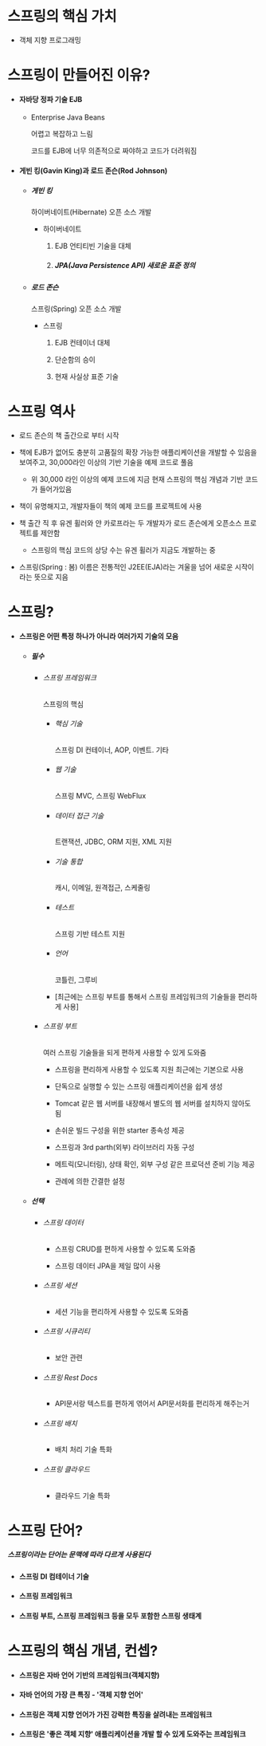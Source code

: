 # 스프링의 핵심 가치

- 객체 지향 프로그래밍

# 스프링이 만들어진 이유?

- #### 자바당 정파 기술 EJB
  
  - Enterprise Java Beans
    
    어렵고 복잡하고 느림
    
    코드를 EJB에 너무 의존적으로 짜야하고 코드가 더려워짐

- #### 게빈 킹(Gavin King)과 로드 존슨(Rod Johnson)
  
  - ##### 게빈 킹
    
    하이버네이트(Hibernate) 오픈 소스 개발
    
    - 하이버네이트
      
      1. EJB 언티티빈 기술을 대체
      
      2. ##### JPA(Java Persistence API) 새로운 표준 정의
  
  - ##### 로드 존슨
    
    스프링(Spring) 오픈 소스 개발
    
    - 스프링
      
      1. EJB 컨테이너 대체
      
      2. 단순함의 승이
      
      3. 현재 사실상 표준 기술

# 스프링 역사

- 로드 존슨의 책 출간으로 부터 시작

- 책에 EJB가 없어도 충분히 고품질의 확장 가능한 애플리케이션을 개발할 수 있음을 보여주고, 30,000라인 이상의 기반 기술을 예제 코드로 풀음
  
  - 위 30,000 라인 이상의 예제 코드에 지금 현재 스프링의 핵심 개념과 기반 코드가 들어가있음

- 책이 유명해지고, 개발자들이 책의 예제 코드를 프로젝트에 사용

- 책 출간 직 후 유겐 휠러와 얀 카로프라는 두 개발자가 로드 존슨에게 오픈소스 프로젝트를 제안함
  
  - 스프링의 핵심 코드의 상당 수는 유겐 휠러가 지금도 개발하는 중

- 스프링(Spring : 봄) 이름은 전통적인 J2EE(EJA)라는 겨울을 넘어 새로운 시작이라는 뜻으로 지음



# 스프링?

- #### 스프링은 어떤 특정 하나가 아니라 여러가지 기술의 모음
  
  - ##### 필수
    
    - ###### 스프링 프레임워크
      
      스프링의 핵심
      
      - ###### 핵심 기술
        
        스프링 DI 컨테이너, AOP, 이벤트. 기타
      
      - ###### 웹 기술
        
        스프링 MVC, 스프링 WebFlux
      
      - ###### 데이터 접근 기술
        
        트랜잭션, JDBC, ORM 지원, XML 지원
      
      - ###### 기술 통합
        
        캐시, 이메일, 원격접근, 스케줄링
      
      - ###### 테스트
        
        스프링 기반 테스트 지원
      
      - ###### 언어
        
        코틀린, 그루비
      
      - [최근에는 스프링 부트를 통해서 스프링 프레임워크의 기술들을 편리하게 사용]
    
    - ###### 스프링 부트
      
      여러 스프링 기술들을 되게 편하게 사용할 수 있게 도와줌
      
      - 스프링을 편리하게 사용할 수 있도록 지원 최근에는 기본으로 사용
      
      - 단독으로 실행할 수 있는 스프링 애플리케이션을 쉽게 생성
      
      - Tomcat 같은 웹 서버를 내장해서 별도의 웹 서버를 설치하지 않아도 됨
      
      - 손쉬운 빌드 구성을 위한 starter 종속성 제공
      
      - 스프링과 3rd parth(외부) 라이브러리 자동 구성
      
      - 메트릭(모니터링), 상태 확인, 외부 구성 같은 프로덕션 준비 기능 제공
      
      - 관례에 의한 간결한 설정
  
  - ##### 선택
    
    - ###### 스프링 데이터
      
      - 스프링 CRUD를 편하게 사용할 수 있도록 도와줌
      
      - 스프링 데이터 JPA을 제일 많이 사용
    
    - ###### 스프링 세션
      
      - 세션 기능을 편리하게 사용할 수 있도록 도와줌
    
    - ###### 스프링 시큐리티
      
      - 보안 관련
    
    - ###### 스프링 Rest Docs
      
      - API문서랑 텍스트를 편하게 엮어서 API문서화를 편리하게 해주는거 
    
    - ###### 스프링 배치
      
      - 배치 처리 기술 특화
    
    - ###### 스프링 클라우드
      
      - 클라우드 기술 특화



# 스프링 단어?

##### 스프링이라는 단어는 문맥에 따라 다르게 사용된다

- #### 스프링 DI 컴테이너 기술

- #### 스프링 프레임워크

- #### 스프링 부트, 스프링 프레임워크 등을 모두 포함한 스프링 생태계



# 스프링의 핵심 개념, 컨셉?

- #### 스프링은 자바 언어 기반의 프레임워크(객체지향)

- #### 자바 언어의 가장 큰 특징 - '객체 지향 언어'

- #### 스프링은 객체 지향 언어가 가진 강력한 특징을 살려내는 프레임워크

- #### 스프링은 '좋은 객체 지향' 애플리케이션을 개발 할 수 있게 도와주는 프레임워크


